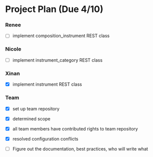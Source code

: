 # Project Plan (Due 4/10)

### Renee
- [ ] implement composition_instrument REST class

### Nicole
- [ ] implement instrument_category REST class


### Xinan
- [X] implement instrument REST class

### Team
- [X] set up team repository
- [X] determined scope
- [X] all team members have contributed rights to team repository
- [X] resolved configuration conflicts
- [ ] Figure out the documentation, best practices, who will write what


